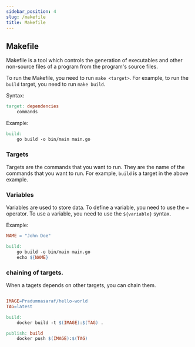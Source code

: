 ```yaml
---
sidebar_position: 4
slug: /makefile
title: Makefile
---
```


## Makefile

Makefile is a tool which controls the generation of executables and other non-source files of a program from the program's source files.

To run the Makefile, you need to run `make <target>`. For example, to run the `build` target, you need to run `make build`.

Syntax:

```makefile
target: dependencies
    commands
```

Example:

```makefile
build:
    go build -o bin/main main.go
```

### Targets

Targets are the commands that you want to run. They are the name of the commands that you want to run. For example, `build` is a target in the above example.


### Variables

Variables are used to store data. To define a variable, you need to use the `=` operator. To use a variable, you need to use the `${variable}` syntax.

Example:

```makefile
NAME = "John Doe"

build:
    go build -o bin/main main.go
    echo ${NAME}
```

### chaining of targets.

When a tagets depends on other targets, you can chain them.

```makefile

IMAGE=Pradumnasaraf/hello-world
TAG=latest

build:
    docker build -t $(IMAGE):$(TAG) .

publish: build
    docker push $(IMAGE):$(TAG)

```

